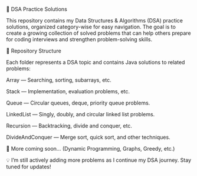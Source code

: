 🧩 DSA Practice Solutions

This repository contains my Data Structures & Algorithms (DSA) practice solutions, organized category-wise for easy navigation.
The goal is to create a growing collection of solved problems that can help others prepare for coding interviews and strengthen problem-solving skills.

📂 Repository Structure

Each folder represents a DSA topic and contains Java solutions to related problems:

Array — Searching, sorting, subarrays, etc.

Stack — Implementation, evaluation problems, etc.

Queue — Circular queues, deque, priority queue problems.

LinkedList — Singly, doubly, and circular linked list problems.

Recursion — Backtracking, divide and conquer, etc.

DivideAndConquer — Merge sort, quick sort, and other techniques.

🔄 More coming soon… (Dynamic Programming, Graphs, Greedy, etc.)

💡 I’m still actively adding more problems as I continue my DSA journey. Stay tuned for updates!
